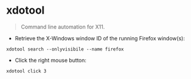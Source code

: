 # xdotool

> Command line automation for X11.

- Retrieve the X-Windows window ID of the running Firefox window(s):

`xdotool search --onlyvisibile --name firefox`

- Click the right mouse button:

`xdotool click 3`
